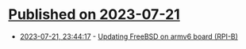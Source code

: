 # [Published on 2023-07-21](index.md)

* [2023-07-21, 23:44:17](https://lobste.rs/s/sw3xhb/updating_freebsd_on_armv6_board_rpi_b) - [Updating FreeBSD on armv6 board (RPI-B)](https://smallhacks.wordpress.com/2023/07/20/updating-freebsd-on-armv6-board-rpi-b/)
